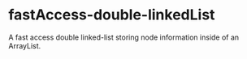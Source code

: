 # fastAccess-double-linkedList
A fast access double linked-list storing node information inside of an ArrayList. 
